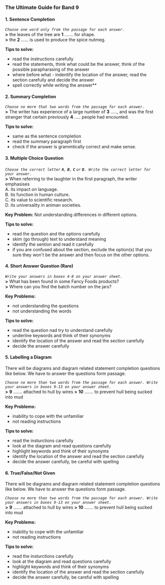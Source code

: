 ### **The Ultimate Guide for Band 9**

#### **1. Sentence Completion**

*`Choose one word only from the passage for each answer.`*<br>
**>** the leaves of the tree are **1** ....... for shape.<br>
**>** the **2** ...... is used to produce the spice nutmeg.

**Tips to solve:**
- read the instructions carefully
- read the statements, think what could be the answer, think of the possible parapharasing of the answer
- where before what - indentify the location of the answer, read the section carefully and decide the answer
- spell correctly while writing the answer**

#### **2. Summary Completion**

*`Choose no more that two words from the passage for each answer.`*<br>
**>** The writer has experience of a large number of **3** ....., and was the first stranger that certain previously **4** ..... people had encounted.

**Tips to solve:**
- same as the sentence completion
- read the summary paragraph first
- check if the answer is grammtically correct and make sense.

#### **3. Multiple Choice Question**

*`Choose the correct letter` ***`A`***`,` ***`B`***`,` ***`C`*** `or` ***`D`***`. Write the correct letter for your answer.`*<br>
**>** When referring to the laughter in the first paragraph, the writer emphasises<br>
 A. its impact on language.<br>
 B. its function in human culture.<br>
 C. its value to scientific research.<br>
 D. its universality in animan societies.

**Key Problem:** Not understanding differences in different options.

**Tips to solve:**
- read the question and the options carefully
- skim (go through) text to understand meaning
- identify the sention and read it carefully
- if you are confused about the section, exclude the option(s) that you sure they won't be the answer and then focus on the other options.

#### **4. Short Answer Question (Rare)**

*`Write your answers in boxes 4-8 on your answer sheet.`*<br>
**>** What has been found in some Fancy Foods products?<br>
**>** Where can you find the batch number on the jars?

**Key Problems:**
- not understanding the questions
- not understanding the words

**Tips to solve:**
- read the question nad try to understand carefully
- underline keywords and think of their synonyms 
- identify the location of the answer and read the section carefully
- decide the answer carefully

#### **5. Labelling a Diagram**
There will be diagrams and diagram related statement completion questions like below. We have to answer the questions form passage.

*`Choose no more than two words from the passage for each answer. Write your answers in boxes 9-13 on your answer sheet.`*<br>
**>** **9** ....... attached to hull by wires
**>** **10** ....... to prevent hull being sucked into mud

**Key Problems:**
- inability to cope with the unfamiliar
- not reading instructions

**Tips to solve:**
- read the insturctions carefully
- look at the diagram and read questions carefully
- highlight keywords and think of their synonyms 
- identify the location of the answer and read the section carefully
- decide the answer carefully, be careful with spelling

#### **6. True/False/Not Given**
There will be diagrams and diagram related statement completion questions like below. We have to answer the questions form passage.

*`Choose no more than two words from the passage for each answer. Write your answers in boxes 9-13 on your answer sheet.`*<br>
**>** **9** ....... attached to hull by wires
**>** **10** ....... to prevent hull being sucked into mud

**Key Problems:**
- inability to cope with the unfamiliar
- not reading instructions

**Tips to solve:**
- read the insturctions carefully
- look at the diagram and read questions carefully
- highlight keywords and think of their synonyms 
- identify the location of the answer and read the section carefully
- decide the answer carefully, be careful with spelling